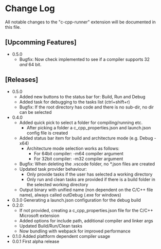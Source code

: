 # Change Log

All notable changes to the "c-cpp-runner" extension will be documented in this file.

## [Upcomming Features]

- 0.5.0
  - Bugfix: Now check implemented to see if a compiler supports 32 *and* 64 bit.

## [Releases]

- 0.5.0
  - Added new buttons to the status bar for: Build, Run and Debug
  - Added task for debugging to the tasks list (ctrl+shift+r)
  - Bugfix: If the root directory has code and there is no sub-dir, no dir can be selected
- 0.4.0
  - Added quick pick to select a folder for compiling/running etc.
    - After picking a folder a c_cpp_properties.json and launch.json config file is created
  - Added status bar item for build and architecture mode (e.g. Debug - x64)
    - Architecture mode selection works as follows:
      - For 64bit compiler: -m64 compiler argument
      - For 32bit compiler: -m32 compiler argument
  - Bugfix: When deleting the .vscode folder, no *.json files are created
  - Updated task provider behaviour:
    - Only provide tasks if the user has selected a working directory
    - Only run and clean tasks are provided if there is a build folder in the selected working directory
  - Output binary with unified name (non dependent on the C/C++ file name), always called outDebug (.exe for windows)
- 0.3.0 Generating a launch.json configuration for the debug build
- 0.2.0:
  - If not provided, creating a c_cpp_properties.json file for the C/C++ Microsoft extension
  - Added options for include path, additional compiler and linker args
  - Updated Build/Run/Clean tasks
  - Now bundling with webpack for improved performance
- 0.1.0 Added plattform dependent compiler usage
- 0.0.1 First alpha release
